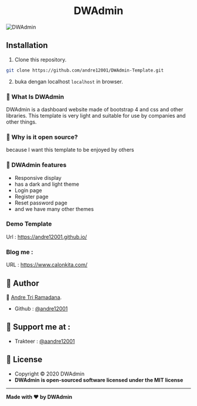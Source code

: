 <h1 align="center">DWAdmin</h1>


![DWAdmin](https://raw.githubusercontent.com/andre12001/DWAdmin-Template/main/example.jpg?raw=true)

## Installation
1. Clone this repository.
```bash
git clone https://github.com/andre12001/DWAdmin-Template.git
```
2. buka dengan localhost ```localhost``` in browser.


### 🤔 What Is DWAdmin
DWAdmin is a dashboard website made of bootstrap 4 and css and other libraries. This template is very light and suitable for use by companies and other things.


### 🎉 Why is it open source?
because I want this template to be enjoyed by others


### 🤨 DWAdmin features

- Responsive display
- has a dark and light theme
- Login page
- Register page
- Reset password page
- and we have many other themes

### Demo Template
Url : https://andre12001.github.io/

### Blog me : 
URL : https://www.calonkita.com/

## 🧑 Author

👤 <a href="https://www.facebook.com/andre123.co.id/">Andre Tri Ramadana</a>.
- Github : <a href="https://github.com/andre12001"> @andre12001</a>

## 🧑 Support me at : 

- Trakteer : <a href="https://trakteer.id/andre12001"> @aandre12001</a>

## 📝 License
- Copyright © 2020 DWAdmin
- **DWAdmin is open-sourced software licensed under the MIT license**


------------
**Made with ❤️ by DWAdmin**
